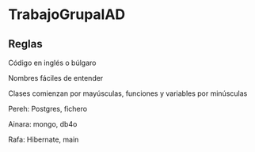 # TrabajoGrupalAD
## Reglas
Código en inglés o búlgaro

Nombres fáciles de entender

Clases comienzan por mayúsculas, funciones y variables por minúsculas

Pereh: Postgres, fichero

Ainara: mongo, db4o

Rafa: Hibernate, main 
